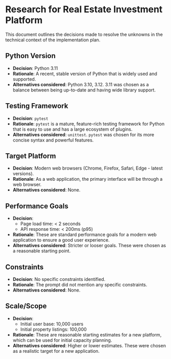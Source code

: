 # Research for Real Estate Investment Platform

This document outlines the decisions made to resolve the unknowns in the technical context of the implementation plan.

## Python Version

- **Decision**: Python 3.11
- **Rationale**: A recent, stable version of Python that is widely used and supported.
- **Alternatives considered**: Python 3.10, 3.12. 3.11 was chosen as a balance between being up-to-date and having wide library support.

## Testing Framework

- **Decision**: `pytest`
- **Rationale**: `pytest` is a mature, feature-rich testing framework for Python that is easy to use and has a large ecosystem of plugins.
- **Alternatives considered**: `unittest`. `pytest` was chosen for its more concise syntax and powerful features.

## Target Platform

- **Decision**: Modern web browsers (Chrome, Firefox, Safari, Edge - latest versions).
- **Rationale**: As a web application, the primary interface will be through a web browser.
- **Alternatives considered**: None.

## Performance Goals

- **Decision**:
    - Page load time: < 2 seconds
    - API response time: < 200ms (p95)
- **Rationale**: These are standard performance goals for a modern web application to ensure a good user experience.
- **Alternatives considered**: Stricter or looser goals. These were chosen as a reasonable starting point.

## Constraints

- **Decision**: No specific constraints identified.
- **Rationale**: The prompt did not mention any specific constraints.
- **Alternatives considered**: None.

## Scale/Scope

- **Decision**:
    - Initial user base: 10,000 users
    - Initial property listings: 100,000
- **Rationale**: These are reasonable starting estimates for a new platform, which can be used for initial capacity planning.
- **Alternatives considered**: Higher or lower estimates. These were chosen as a realistic target for a new application.
